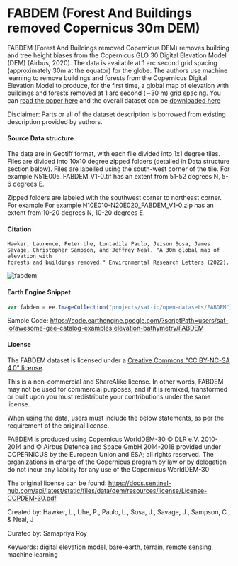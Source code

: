 # FABDEM (Forest And Buildings removed Copernicus 30m DEM)

FABDEM (Forest And Buildings removed Copernicus DEM) removes building and tree height biases from the Copernicus GLO 30 Digital Elevation Model (DEM) (Airbus, 2020). The data is available at 1 arc second grid spacing (approximately 30m at the equator) for the globe. The authors use machine learning to
remove buildings and forests from the Copernicus Digital Elevation Model to produce, for the first time, a global map of elevation with buildings and forests removed at 1 arc second (∼30 m) grid spacing. You can [read the paper here](https://iopscience.iop.org/article/10.1088/1748-9326/ac4d4f/pdf) and the overall dataset can be [downloaded here](https://data.bris.ac.uk/data/dataset/25wfy0f9ukoge2gs7a5mqpq2j7)

Disclaimer: Parts or all of the dataset description is borrowed from existing description provided by authors.

#### Source Data structure
The data are in Geotiff format, with each file divided into 1x1 degree tiles. Files are divided into 10x10 degree zipped folders (detailed in Data structure section below). Files are labelled using the south-west corner of the tile. For example N51E005_FABDEM_V1-0.tif has an extent from 51-52 degrees N, 5-6 degrees E.

Zipped folders are labeled with the southwest corner to northeast corner. For example For example N10E010-N20E020_FABDEM_V1-0.zip has an extent from 10-20 degrees N, 10-20 degrees E.

#### Citation

```
Hawker, Laurence, Peter Uhe, Luntadila Paulo, Jeison Sosa, James Savage, Christopher Sampson, and Jeffrey Neal. "A 30m global map of elevation with
forests and buildings removed." Environmental Research Letters (2022).
```

![fabdem](https://user-images.githubusercontent.com/6677629/152706490-50cdf32a-df09-4c4c-a005-5c2668cfe96d.gif)

#### Earth Engine Snippet

```js
var fabdem = ee.ImageCollection("projects/sat-io/open-datasets/FABDEM");
```

Sample Code: https://code.earthengine.google.com/?scriptPath=users/sat-io/awesome-gee-catalog-examples:elevation-bathymetry/FABDEM

#### License

The FABDEM dataset is licensed under a [Creative Commons "CC BY-NC-SA 4.0" license](https://creativecommons.org/licenses/by-nc-sa/4.0/).

This is a non-commercial and ShareAlike license. In other words, FABDEM may not be used for commercial purposes, and if it is remixed, transformed or built upon you must redistribute your contributions under the same license.

When using the data, users must include the below statements, as per the requirement of the original license.

FABDEM is produced using Copernicus WorldDEM-30 © DLR e.V. 2010-2014 and © Airbus Defence and Space GmbH 2014-2018 provided under COPERNICUS by the European Union and ESA; all rights reserved. The organizations in charge of the Copernicus program by law or by delegation do not incur any liability for any use of the Copernicus WorldDEM-30

The original license can be found: https://docs.sentinel-hub.com/api/latest/static/files/data/dem/resources/license/License-COPDEM-30.pdf

Created by: Hawker, L., Uhe, P., Paulo, L., Sosa, J., Savage, J., Sampson, C., & Neal, J

Curated by: Samapriya Roy

Keywords: digital elevation model, bare-earth, terrain, remote sensing, machine learning
